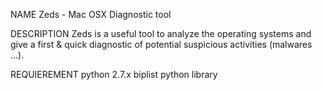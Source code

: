 NAME
  Zeds - Mac OSX Diagnostic tool

DESCRIPTION
  Zeds is a useful tool to analyze the operating systems and give a first & 
  quick diagnostic of potential suspicious activities (malwares ...).  

REQUIEREMENT
  python 2.7.x
  biplist python library


